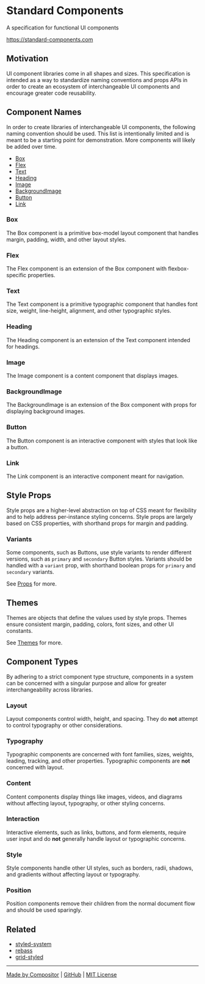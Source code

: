 
# Standard Components

A specification for functional UI components

https://standard-components.com

## Motivation

UI component libraries come in all shapes and sizes.
This specification is intended as a way to standardize
naming conventions and props APIs in order to create an ecosystem
of interchangeable UI components and encourage greater code reusability.


## Component Names

In order to create libraries of interchangeable UI components,
the following naming convention should be used.
This list is intentionally limited and is meant to be a starting
point for demonstration. More components will likely be added over time.

- [Box](#Box)
- [Flex](#Flex)
- [Text](#Text)
- [Heading](#Heading)
- [Image](#Image)
- [BackgroundImage](#BackgroundImage)
- [Button](#Button)
- [Link](#Link)

### Box

The Box component is a primitive box-model layout component
that handles margin, padding, width, and other layout styles.

### Flex

The Flex component is an extension of the Box component
with flexbox-specific properties.

### Text

The Text component is a primitive typographic component
that handles font size, weight, line-height, alignment, and other typographic styles.

### Heading

The Heading component is an extension of the Text component
intended for headings.

### Image

The Image component is a content component that displays images.

### BackgroundImage

The BackgroundImage is an extension of the Box component
with props for displaying background images.

### Button

The Button component is an interactive component with styles that look like a button.

### Link

The Link component is an interactive component meant for navigation.


## Style Props

Style props are a higher-level abstraction on top of CSS
meant for flexibility and to help address per-instance styling concerns.
Style props are largely based on CSS properties, with shorthand props for margin and padding.

### Variants

Some components, such as Buttons, use style variants to render different
versions, such as `primary` and `secondary` Button styles.
Variants should be handled with a `variant` prop, with shorthand boolean props for `primary` and `secondary` variants.

See [Props](PROPS.md) for more.

## Themes

Themes are objects that define the values used by style props.
Themes ensure consistent margin, padding, colors, font sizes, and other UI constants.

See [Themes](THEMES.md) for more.


## Component Types

By adhering to a strict component type structure, components in a system can be concerned with a singular purpose and allow for greater interchangeability across libraries.

### Layout

Layout components control width, height, and spacing.
They do **not** attempt to control typography or other considerations.

### Typography

Typographic components are concerned with font families, sizes, weights, leading, tracking, and other properties.
Typographic components are **not** concerned with layout.

### Content

Content components display things like images, videos, and diagrams without affecting layout, typography, or other styling concerns.

### Interaction

Interactive elements, such as links, buttons, and form elements, require user input and do **not** generally handle layout or typographic concerns.

### Style

Style components handle other UI styles, such as borders, radii, shadows, and gradients without affecting layout or typography.

### Position

Position components remove their children from the normal document flow and should be used sparingly.


## Related

- [styled-system][sys]
- [rebass](https://github.com/jxnblk/rebass)
- [grid-styled](https://github.com/jxnblk/grid-styled)

---

[Made by Compositor][c8r] | [GitHub](https://github.com/standard-components/standard-components) | [MIT License](LICENSE.md)

[c8r]: https://compositor.io
[sys]: https://github.com/jxnblk/styled-system
